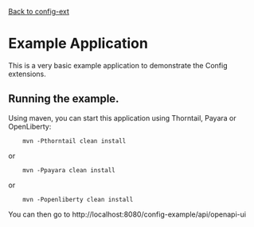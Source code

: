 [Back to config-ext](https://github.com/microprofile-extensions/config-ext/blob/master/README.md)

# Example Application

This is a very basic example application to demonstrate the Config extensions.

## Running the example.

Using maven, you can start this application using Thorntail, Payara or OpenLiberty:

    
```
    mvn -Pthorntail clean install
```
or
```
    mvn -Ppayara clean install
```
or
```
    mvn -Popenliberty clean install
```

You can then go to http://localhost:8080/config-example/api/openapi-ui 
